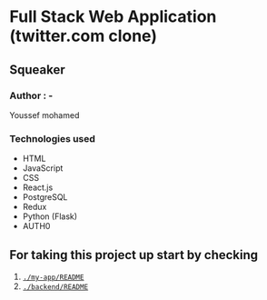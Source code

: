 # Full Stack Web Application (twitter.com clone)
## Squeaker 

### Author : -
Youssef mohamed

### Technologies used

- HTML
- JavaScript
- CSS
- React.js
- PostgreSQL
- Redux
- Python (Flask)
- AUTH0 

## For taking this project up start by checking

1. [`./my-app/README`](./my-app/README.md)
2. [`./backend/README`](./backend/README.md)
